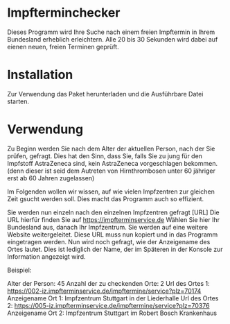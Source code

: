 # Impfterminchecker
Dieses Programm wird Ihre Suche nach einem freien Impftermin in Ihrem Bundesland erheblich erleichtern.
Alle 20 bis 30 Sekunden wird dabei auf eienen neuen, freien Terminen geprüft.

# Installation
Zur Verwendung das Paket herunterladen und die Ausführbare Datei starten.

# Verwendung
Zu Beginn werden Sie nach dem Alter der aktuellen Person, nach der Sie prüfen, gefragt.
Dies hat den Sinn, dass Sie, falls Sie zu jung für den Impfstoff AstraZeneca sind, kein AstraZeneca vorgeschlagen bekommen.
(denn dieser ist seid dem Autreten von Hirnthrombosen unter 60 jähriger erst ab 60 Jahren zugelassen)

Im Folgenden wollen wir wissen, auf wie vielen Impfzentren zur gleichen Zeit gsucht werden soll.
Dies macht das Programm auch so effizient.

Sie werden nun einzeln nach den einzelnen Impfzentren gefragt [URL]
Die URL hierfür finden Sie auf https://impfterminservice.de
Wählen Sie hier Ihr Bundesland aus, danach Ihr Impfzentrum.
Sie werden auf eine weitere Website weitergeleitet.
Diese URL muss nun kopiert und in das Programm eingetragen werden.
Nun wird noch gefragt, wie der Anzeigename des Ortes lautet.
Dies ist lediglich der Name, der im Späteren in der Konsole zur Information angezeigt wird.

Beispiel: 

Alter der Person: 45
Anzahl der zu checkenden Orte: 2
Url des Ortes 1: https://002-iz.impfterminservice.de/impftermine/service?plz=70174
Anzeigename Ort 1: Impfzentrum Stuttgart in der Liederhalle
Url des Ortes 2: https://005-iz.impfterminservice.de/impftermine/service?plz=70376
Anzeigename Ort 2: Impfzentrum Stuttgart im Robert Bosch Krankenhaus

